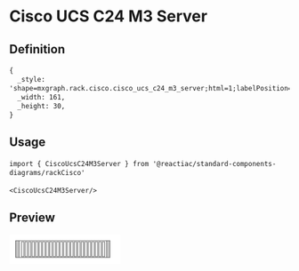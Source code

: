 # Cisco UCS C24 M3 Server

## Definition

```
{
  _style: 'shape=mxgraph.rack.cisco.cisco_ucs_c24_m3_server;html=1;labelPosition=right;align=left;spacingLeft=15;dashed=0;shadow=0;fillColor=#ffffff;',
  _width: 161,
  _height: 30,
}
```

## Usage

```
import { CiscoUcsC24M3Server } from '@reactiac/standard-components-diagrams/rackCisco'

<CiscoUcsC24M3Server/>
```

## Preview

<img src="./cisco-ucs-c24-m3-server.png" width="200"/>
